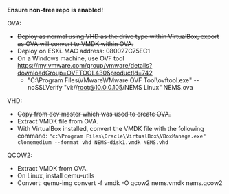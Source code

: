 **Ensure non-free repo is enabled!**

OVA:

- ~~Deploy as normal using VHD as the drive type within VirtualBox, export as OVA will convert to VMDK within OVA.~~
- Deploy on ESXi. MAC address: 080027C75EC1
- On a Windows machine, use OVF tool https://my.vmware.com/group/vmware/details?downloadGroup=OVFTOOL430&productId=742
  - "C:\Program Files\VMware\VMware OVF Tool\ovftool.exe" --noSSLVerify "vi://root@10.0.0.105/NEMS Linux" NEMS.ova

VHD:

- ~~Copy from dev master which was used to create OVA.~~
- Extract VMDK file from OVA.
- With VirtualBox installed, convert the VMDK file with the following command: `"c:\Program Files\Oracle\VirtualBox\VBoxManage.exe" clonemedium --format vhd NEMS-disk1.vmdk NEMS.vhd`

QCOW2:
- Extract VMDK from OVA.
- On Linux, install qemu-utils
- Convert: qemu-img convert -f vmdk -O qcow2 nems.vmdk nems.qcow2

